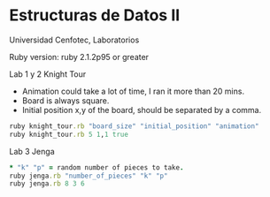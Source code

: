 # Estructuras de Datos II
Universidad Cenfotec, Laboratorios


Ruby version: ruby 2.1.2p95 or greater

Lab 1 y 2 Knight Tour
* Animation could take a lot of time, I ran it more than 20 mins.
* Board is always square.
* Initial position x,y of the board, should be separated by a comma.

```ruby
ruby knight_tour.rb "board_size" "initial_position" "animation"
ruby knight_tour.rb 5 1,1 true
```

Lab 3 Jenga
```ruby
* "k" "p" = random number of pieces to take.
ruby jenga.rb "number_of_pieces" "k" "p"
ruby jenga.rb 8 3 6
```
